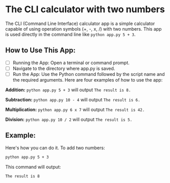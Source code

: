 # The CLI calculator with two numbers

The CLI (Command Line Interface) calculator app is a simple calculator capable of using operation symbols (+, -, x, /) with two numbers. This app is used directly in the command line like `python app.py 5 + 3`.

## How to Use This App:
- [ ] Running the App: Open a terminal or command prompt.
- [ ] Navigate to the directory where app.py is saved.
- [ ] Run the App: Use the Python command followed by the script name and the required arguments. Here are four examples of how to use the app:

**Addition:** `python app.py 5 + 3` will output `The result is 8.`

**Subtraction:** `python app.py 10 - 4` will output `The result is 6.`

**Multiplication:** `python app.py 6 x 7` will output `The result is 42.`

**Division:** `python app.py 10 / 2` will output `The result is 5.`

## Example:
Here's how you can do it. To add two numbers:
```bash
python app.py 5 + 3
```

This command will output:
```bash
The result is 8
```


